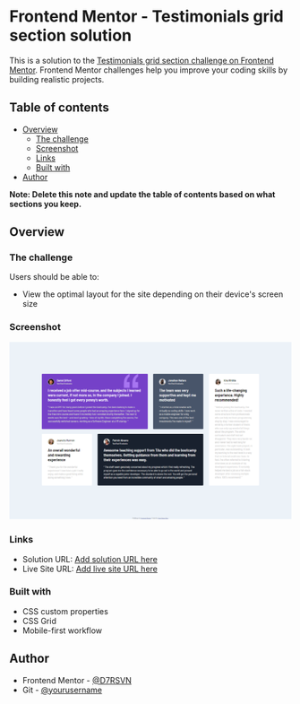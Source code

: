 # Frontend Mentor - Testimonials grid section solution

This is a solution to the [Testimonials grid section challenge on Frontend Mentor](https://www.frontendmentor.io/challenges/testimonials-grid-section-Nnw6J7Un7). Frontend Mentor challenges help you improve your coding skills by building realistic projects. 

## Table of contents

- [Overview](#overview)
  - [The challenge](#the-challenge)
  - [Screenshot](#screenshot)
  - [Links](#links)
  - [Built with](#built-with)
- [Author](#author)

**Note: Delete this note and update the table of contents based on what sections you keep.**

## Overview

### The challenge

Users should be able to:

- View the optimal layout for the site depending on their device's screen size

### Screenshot

![](./screenshot.jpg)



### Links

- Solution URL: [Add solution URL here](https://github.com/D7RSVN/testimonials-grid-section-main)
- Live Site URL: [Add live site URL here](https://your-live-site-url.com)


### Built with

- CSS custom properties
- CSS Grid
- Mobile-first workflow

## Author

- Frontend Mentor - [@D7RSVN](https://www.frontendmentor.io/profile/D7RSVN)
- Git - [@yourusername](https://github.com/D7RSVN)



